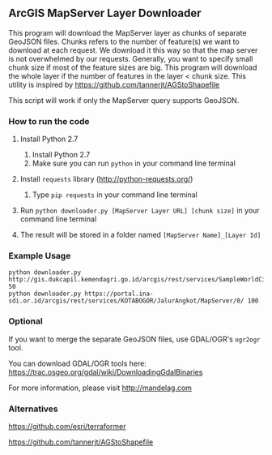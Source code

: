 ## ArcGIS MapServer Layer Downloader

This program will download the MapServer layer as chunks of separate GeoJSON files.
Chunks refers to the number of feature(s) we want to download at each request.
We download it this way so that the map server is not overwhelmed by our requests.
Generally, you want to specify small chunk size if most of the feature sizes are big.
This program will download the whole layer if the number of features in the layer < chunk size.
This utility is inspired by https://github.com/tannerjt/AGStoShapefile


This script will work if only the MapServer query supports GeoJSON.


### How to run the code

1. Install Python 2.7
    1. Install Python 2.7
    2. Make sure you can run `python` in your command line terminal
  
2. Install `requests` library (http://python-requests.org/)
    1. Type `pip requests` in your command line terminal
  
3. Run `python downloader.py [MapServer Layer URL] [chunk size]` in your command line terminal

4. The result will be stored in a folder named `[MapServer Name]_[Layer Id]`
 

### Example Usage

```
python downloader.py http://gis.dukcapil.kemendagri.go.id/arcgis/rest/services/SampleWorldCities/MapServer/0 50
python downloader.py https://portal.ina-sdi.or.id/arcgis/rest/services/KOTABOGOR/JalurAngkot/MapServer/0/ 100
```


### Optional

If you want to merge the separate GeoJSON files, use GDAL/OGR's `ogr2ogr` tool.

You can download GDAL/OGR tools here: https://trac.osgeo.org/gdal/wiki/DownloadingGdalBinaries

For more information, please visit http://mandelag.com


### Alternatives

https://github.com/esri/terraformer

https://github.com/tannerjt/AGStoShapefile
